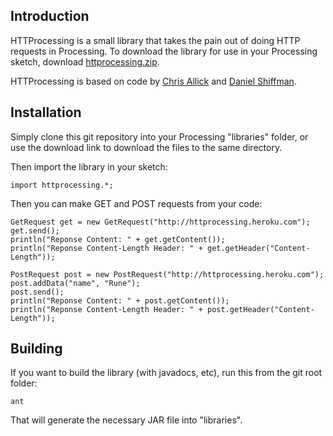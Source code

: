 Introduction
------------

HTTProcessing is a small library that takes the pain out of doing HTTP requests in Processing. To download the library for use in your Processing sketch, download [httprocessing.zip](../../archive/master.zip).

HTTProcessing is based on code by [Chris Allick](http://chrisallick.com/) and [Daniel Shiffman](http://www.shiffman.net/).


Installation
------------

Simply clone this git repository into your Processing "libraries" folder, or use the download link to download the files to the same directory.

Then import the library in your sketch:
    
    import httprocessing.*;

Then you can make GET and POST requests from your code:

    GetRequest get = new GetRequest("http://httprocessing.heroku.com");
    get.send();
    println("Reponse Content: " + get.getContent());
    println("Reponse Content-Length Header: " + get.getHeader("Content-Length"));
    
    PostRequest post = new PostRequest("http://httprocessing.heroku.com");
    post.addData("name", "Rune");
    post.send();
    println("Reponse Content: " + post.getContent());
    println("Reponse Content-Length Header: " + post.getHeader("Content-Length"));


Building
--------

If you want to build the library (with javadocs, etc), run this from the git root folder:

    ant

That will generate the necessary JAR file into "libraries".
